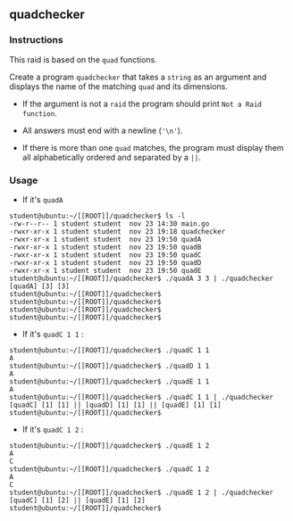 ## quadchecker

### Instructions

This raid is based on the `quad` functions.

Create a program `quadchecker` that takes a `string` as an argument and displays the name of the matching `quad` and its dimensions.

- If the argument is not a `raid` the program should print `Not a Raid function`.

- All answers must end with a newline (`'\n'`).

- If there is more than one `quad` matches, the program must display them all alphabetically ordered and separated by a `||`.

### Usage

- If it's `quadA`

```console
student@ubuntu:~/[[ROOT]]/quadchecker$ ls -l
-rw-r--r-- 1 student student  nov 23 14:30 main.go
-rwxr-xr-x 1 student student  nov 23 19:18 quadchecker
-rwxr-xr-x 1 student student  nov 23 19:50 quadA
-rwxr-xr-x 1 student student  nov 23 19:50 quadB
-rwxr-xr-x 1 student student  nov 23 19:50 quadC
-rwxr-xr-x 1 student student  nov 23 19:50 quadD
-rwxr-xr-x 1 student student  nov 23 19:50 quadE
student@ubuntu:~/[[ROOT]]/quadchecker$ ./quadA 3 3 | ./quadchecker
[quadA] [3] [3]
student@ubuntu:~/[[ROOT]]/quadchecker$
student@ubuntu:~/[[ROOT]]/quadchecker$
student@ubuntu:~/[[ROOT]]/quadchecker$
student@ubuntu:~/[[ROOT]]/quadchecker$
```

- If it's `quadC 1 1` :

```console
student@ubuntu:~/[[ROOT]]/quadchecker$ ./quadC 1 1
A
student@ubuntu:~/[[ROOT]]/quadchecker$ ./quadD 1 1
A
student@ubuntu:~/[[ROOT]]/quadchecker$ ./quadE 1 1
A
student@ubuntu:~/[[ROOT]]/quadchecker$ ./quadC 1 1 | ./quadchecker
[quadC] [1] [1] || [quadD] [1] [1] || [quadE] [1] [1]
student@ubuntu:~/[[ROOT]]/quadchecker$
```

- If it's `quadC 1 2` :

```console
student@ubuntu:~/[[ROOT]]/quadchecker$ ./quadE 1 2
A
C
student@ubuntu:~/[[ROOT]]/quadchecker$ ./quadC 1 2
A
C
student@ubuntu:~/[[ROOT]]/quadchecker$ ./quadE 1 2 | ./quadchecker
[quadC] [1] [2] || [quadE] [1] [2]
student@ubuntu:~/[[ROOT]]/quadchecker$
```
